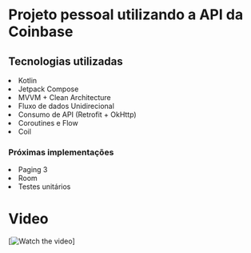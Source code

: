 <h1>Projeto pessoal utilizando a API da Coinbase</h1>

<h2>Tecnologias utilizadas</h1>
<li>Kotlin</li> 
<li>Jetpack Compose</li> 
<li>MVVM + Clean Architecture</li> 
<li>Fluxo de dados Unidirecional</li> 
<li>Consumo de API (Retrofit + OkHttp)</li>
<li>Coroutines e Flow</li>
<li>Coil</li>

<h3>Próximas implementações</h3>
<li>Paging 3</li>
<li>Room</li>
<li>Testes unitários</li>


<h1>Video</h1>

[![Watch the video](https://github.com/RonanAra/CriptosApp/blob/main/1633578164813%20(1).gif)]
